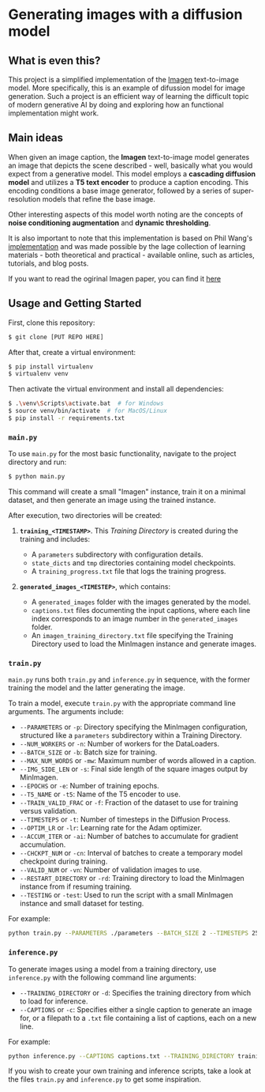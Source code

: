 # Generating images with a diffusion model
## What is even this? 
This project is a simplified implementation of the [Imagen](https://imagen.research.google/) text-to-image model. More specifically, this is an example of difussion model for image generation. Such a project is an efficient way of learning the difficult topic of modern generative AI by doing and exploring how an functional implementation might work.

## Main ideas
When given an image caption, the **Imagen** text-to-image model generates an image that depicts the scene described - well, basically what you would expect from a generative model. This model employs a **cascading diffusion model** and utilizes a **T5 text encoder** to produce a caption encoding. This encoding conditions a base image generator, followed by a series of super-resolution models that refine the base image.

Other interesting aspects of this model worth noting are the concepts of **noise conditioning augmentation** and **dynamic thresholding**.

It is also important to note that this implementation is based on Phil Wang's [implementation](https://github.com/lucidrains/imagen-pytorch) and was made possible by the lage collection of learning materials - both theoretical and practical - available online,  such as articles, tutorials, and blog posts.

If you want to read the ogirinal Imagen paper, you can find it [here](https://arxiv.org/abs/2205.11487)

## Usage and Getting Started
First, clone this repository:

```bash
$ git clone [PUT REPO HERE]
```
After that, create a virtual environment:
```bash
$ pip install virtualenv
$ virtualenv venv
```

Then activate the virtual environment and install all dependencies:
```bash
$ .\venv\Scripts\activate.bat  # for Windows
$ source venv/bin/activate  # for MacOS/Linux
$ pip install -r requirements.txt
```

### `main.py`

To use `main.py` for the most basic functionality, navigate to the project directory and run:

```bash
$ python main.py
```

This command will create a small "Imagen" instance, train it on a minimal dataset, and then generate an image using the trained instance.

After execution, two directories will be created:

1. **`training_<TIMESTAMP>`**. This *Training Directory* is created during the training and includes:
    - A `parameters` subdirectory with configuration details.
    - `state_dicts` and `tmp` directories containing model checkpoints.
    - A `training_progress.txt` file that logs the training progress.

2. **`generated_images_<TIMESTEP>`**, which contains:
    - A `generated_images` folder with the images generated by the model.
    - `captions.txt` files documenting the input captions, where each line index corresponds to an image number in the `generated_images` folder.
    - An `imagen_training_directory.txt` file specifying the Training Directory used to load the MinImagen instance and generate images.
    
### `train.py`

`main.py` runs both `train.py` and `inference.py` in sequence, with the former training the model and the latter generating the image.

To train a model, execute `train.py` with the appropriate command line arguments. The arguments include:

- `--PARAMETERS` or `-p`: Directory specifying the MinImagen configuration, structured like a `parameters` subdirectory within a Training Directory.
- `--NUM_WORKERS` or `-n`: Number of workers for the DataLoaders.
- `--BATCH_SIZE` or `-b`: Batch size for training.
- `--MAX_NUM_WORDS` or `-mw`: Maximum number of words allowed in a caption.
- `--IMG_SIDE_LEN` or `-s`: Final side length of the square images output by MinImagen.
- `--EPOCHS` or `-e`: Number of training epochs.
- `--T5_NAME` or `-t5`: Name of the T5 encoder to use.
- `--TRAIN_VALID_FRAC` or `-f`: Fraction of the dataset to use for training versus validation.
- `--TIMESTEPS` or `-t`: Number of timesteps in the Diffusion Process.
- `--OPTIM_LR` or `-lr`: Learning rate for the Adam optimizer.
- `--ACCUM_ITER` or `-ai`: Number of batches to accumulate for gradient accumulation.
- `--CHCKPT_NUM` or `-cn`: Interval of batches to create a temporary model checkpoint during training.
- `--VALID_NUM` or `-vn`: Number of validation images to use.
- `--RESTART_DIRECTORY` or `-rd`: Training directory to load the MinImagen instance from if resuming training.
- `--TESTING` or `-test`: Used to run the script with a small MinImagen instance and small dataset for testing.

For example:
```bash
python train.py --PARAMETERS ./parameters --BATCH_SIZE 2 --TIMESTEPS 25 --TESTING
```

### `inference.py`

To generate images using a model from a training directory, use `inference.py` with the following command line arguments:

- `--TRAINING_DIRECTORY` or `-d`: Specifies the training directory from which to load for inference.
- `--CAPTIONS` or `-c`: Specifies either a single caption to generate an image for, or a filepath to a `.txt` file containing a list of captions, each on a new line.

For example:

```bash
python inference.py --CAPTIONS captions.txt --TRAINING_DIRECTORY training_<TIMESTAMP>
```
If you wish to create your own training and inference scripts, take a look at the files `train.py` and `inference.py` to get some inspiration.
